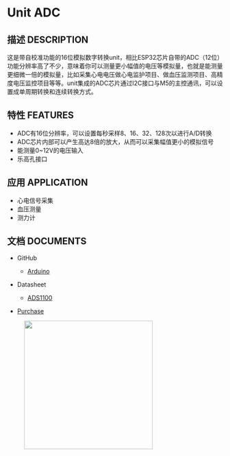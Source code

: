 # Unit ADC

## 描述 DESCRIPTION

这是带自校准功能的16位模拟数字转换unit，相比ESP32芯片自带的ADC（12位）功能分辨率高了不少，意味着你可以测量更小幅值的电压等模拟量，也就是能测量更细微一倍的模拟量，比如采集心电电压做心电监护项目、做血压监测项目、高精度电压监控项目等等。unit集成的ADC芯片通过I2C接口与M5的主控通讯，可以设置成单周期转换和连续转换方式。

## 特性 FEATURES

-  ADC有16位分辨率，可以设置每秒采样8、16、32、128次以进行A/D转换
-  ADC芯片内部可以产生高达8倍的放大，从而可以采集幅值更小的模拟信号
-  能测量0~12V的电压输入
-  乐高孔接口

## 应用 APPLICATION

-  心电信号采集
-  血压测量
-  测力计

## 文档 DOCUMENTS

-  GitHub

   - [Arduino](https://github.com/m5stack/M5Stack)

-  Datasheet

   - [ADS1100](http://pdf1.alldatasheet.com/datasheet-pdf/view/619024/TI1/ADS1100.html)

-  [Purchase]()

<figure>
    <img src="assets/img/product_pics/units/M5GO_Unit_adc.png" height="300" width="300">
</figure>
